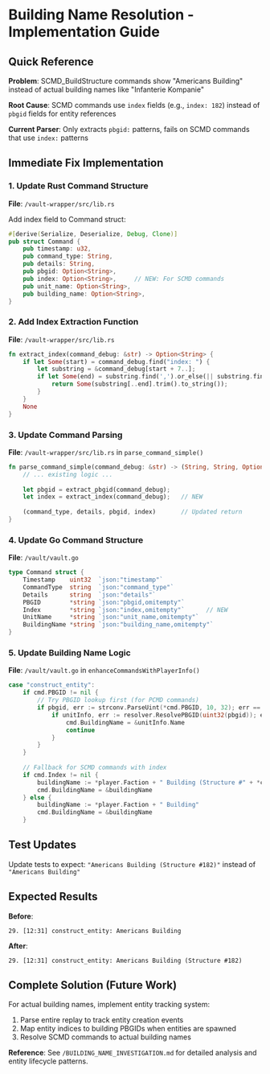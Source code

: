 # Building Name Resolution - Implementation Guide

## Quick Reference

**Problem**: SCMD_BuildStructure commands show "Americans Building" instead of actual building names like "Infanterie Kompanie"

**Root Cause**: SCMD commands use `index` fields (e.g., `index: 182`) instead of `pbgid` fields for entity references

**Current Parser**: Only extracts `pbgid:` patterns, fails on SCMD commands that use `index:` patterns

## Immediate Fix Implementation

### 1. Update Rust Command Structure

**File**: `/vault-wrapper/src/lib.rs`

Add index field to Command struct:
```rust
#[derive(Serialize, Deserialize, Debug, Clone)]
pub struct Command {
    pub timestamp: u32,
    pub command_type: String,
    pub details: String,
    pub pbgid: Option<String>,
    pub index: Option<String>,     // NEW: For SCMD commands
    pub unit_name: Option<String>,
    pub building_name: Option<String>,
}
```

### 2. Add Index Extraction Function

**File**: `/vault-wrapper/src/lib.rs`

```rust
fn extract_index(command_debug: &str) -> Option<String> {
    if let Some(start) = command_debug.find("index: ") {
        let substring = &command_debug[start + 7..];
        if let Some(end) = substring.find(',').or_else(|| substring.find('}')) {
            return Some(substring[..end].trim().to_string());
        }
    }
    None
}
```

### 3. Update Command Parsing

**File**: `/vault-wrapper/src/lib.rs` in `parse_command_simple()`

```rust
fn parse_command_simple(command_debug: &str) -> (String, String, Option<String>, Option<String>) {
    // ... existing logic ...
    
    let pbgid = extract_pbgid(command_debug);
    let index = extract_index(command_debug);   // NEW
    
    (command_type, details, pbgid, index)       // Updated return
}
```

### 4. Update Go Command Structure

**File**: `/vault/vault.go`

```go
type Command struct {
    Timestamp    uint32  `json:"timestamp"`
    CommandType  string  `json:"command_type"`
    Details      string  `json:"details"`
    PBGID        *string `json:"pbgid,omitempty"`
    Index        *string `json:"index,omitempty"`      // NEW
    UnitName     *string `json:"unit_name,omitempty"`
    BuildingName *string `json:"building_name,omitempty"`
}
```

### 5. Update Building Name Logic

**File**: `/vault/vault.go` in `enhanceCommandsWithPlayerInfo()`

```go
case "construct_entity":
    if cmd.PBGID != nil {
        // Try PBGID lookup first (for PCMD commands)
        if pbgid, err := strconv.ParseUint(*cmd.PBGID, 10, 32); err == nil {
            if unitInfo, err := resolver.ResolvePBGID(uint32(pbgid)); err == nil {
                cmd.BuildingName = &unitInfo.Name
                continue
            }
        }
    }
    
    // Fallback for SCMD commands with index
    if cmd.Index != nil {
        buildingName := *player.Faction + " Building (Structure #" + *cmd.Index + ")"
        cmd.BuildingName = &buildingName
    } else {
        buildingName := *player.Faction + " Building"
        cmd.BuildingName = &buildingName
    }
```

## Test Updates

Update tests to expect: `"Americans Building (Structure #182)"` instead of `"Americans Building"`

## Expected Results

**Before**: 
```
29. [12:31] construct_entity: Americans Building
```

**After**:
```  
29. [12:31] construct_entity: Americans Building (Structure #182)
```

## Complete Solution (Future Work)

For actual building names, implement entity tracking system:
1. Parse entire replay to track entity creation events
2. Map entity indices to building PBGIDs when entities are spawned
3. Resolve SCMD commands to actual building names

**Reference**: See `/BUILDING_NAME_INVESTIGATION.md` for detailed analysis and entity lifecycle patterns.